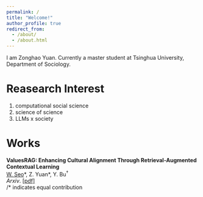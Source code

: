 ```yaml
---
permalink: /
title: "Welcome!"
author_profile: true
redirect_from: 
  - /about/
  - /about.html
---
```


I am Zonghao Yuan. Currently a master student at Tsinghua University, Department of Sociology.

# Reasearch Interest

1. computational social science
2. science of science
3. LLMs x society

# Works
<b>ValuesRAG: Enhancing Cultural Alignment Through Retrieval-Augmented Contextual Learning</b><br/>
<u>W. Seo</u>\*, Z. Yuan\*, Y. Bu<sup>†</sup><br/>
<i>Arxiv</i>. [[pdf]](https://arxiv.org/pdf/2501.01031)<br/>
/* indicates equal contribution

